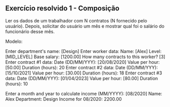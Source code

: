 ## Exercício resolvido 1 - Composição

Ler os dados de um trabalhador com N contratos (N fornecido pelo usuário). Depois, solicitar do usuário um mês e mostrar qual foi o salário do funcionário desse mês.

Modelo:

Enter department's name: [Design]
Enter worker data:
Name: [Alex]
Level: [MID_LEVEL]
Base salary: [1200.00]
How many contracts to this worker? [3]
Enter contract #1 data:
Date (DD/MM/YYY): [20/08/2020]
Value per hour: [50.00]
Duration (hours): 20
Enter contract #2 data:
Date (DD/MM/YYY): [15/10/2021]
Value per hour: [30.00]
Duration (hours): 18
Enter contract #3 data:
Date (DD/MM/YYY): [01/04/2023]
Value per hour: [80.00]
Duration (hours): 10

Enter a month and year to calculate income (MM/YYYY): [08/2020]
Name: Alex
Department: Design
Income for 08/2020: 2200.00 
